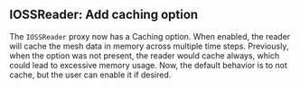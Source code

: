## IOSSReader: Add caching option

The `IOSSReader` proxy now has a Caching option. When enabled, the
reader will cache the mesh data in memory across multiple time steps.
Previously, when the option was not present, the reader would cache
always, which could lead to excessive memory usage. Now, the default
behavior is to not cache, but the user can enable it if desired.
